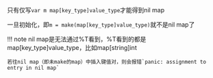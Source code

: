 只有仅写`var m map[key_type]value_type`才能得到nil map

一旦初始化，即`m = make(map[key_type]value_type)`就不是nil map了

!!! note
	nil map是无法通过%T看到，%T看到的都是map[key_type]value_type，比如map[string]int

	若往nil map（即未make的map）中插入键值对，则会报错`panic: assignment to entry in nil map`
